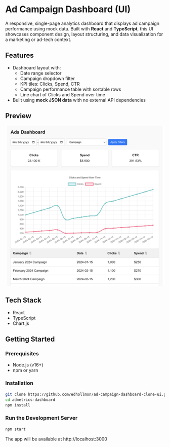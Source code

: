 # Ad Campaign Dashboard (UI)

A responsive, single-page analytics dashboard that displays ad campaign performance using mock data. Built with **React** and **TypeScript**, this UI showcases component design, layout structuring, and data visualization for a marketing or ad-tech context.

## Features
- Dashboard layout with:
  - Date range selector
  - Campaign dropdown filter
  - KPI tiles: Clicks, Spend, CTR
  - Campaign performance table with sortable rows
  - Line chart of Clicks and Spend over time
- Built using **mock JSON data** with no external API dependencies

## Preview
![AdMetrics Dashboard Preview](./public/screenshot.png)

## Tech Stack
- React
- TypeScript
- Chart.js

## Getting Started

### Prerequisites

- Node.js (v16+)
- npm or yarn

### Installation

```bash
git clone https://github.com/edhollmon/ad-campaign-dashboard-clone-ui.git
cd admetrics-dashboard
npm install
```

### Run the Development Server
```bash
npm start
```
The app will be available at http://localhost:3000



